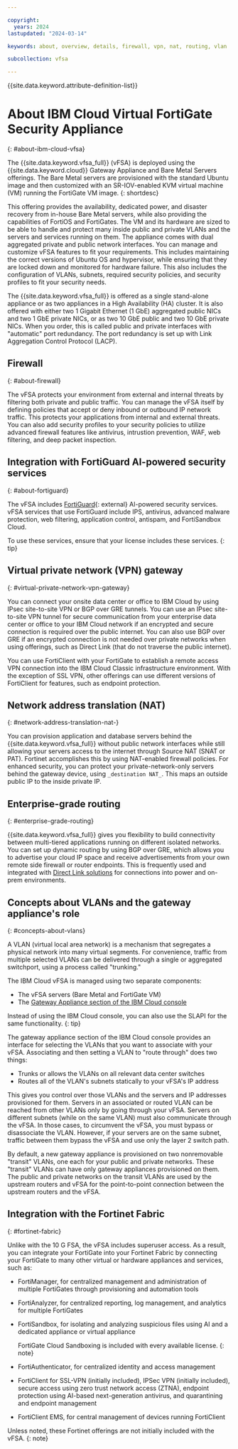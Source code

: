 ```yaml
---

copyright:
  years: 2024
lastupdated: "2024-03-14"

keywords: about, overview, details, firewall, vpn, nat, routing, vlan

subcollection: vfsa

---
```


{{site.data.keyword.attribute-definition-list}}

# About IBM Cloud Virtual FortiGate Security Appliance
{: #about-ibm-cloud-vfsa}

The {{site.data.keyword.vfsa_full}} (vFSA) is deployed using the {{site.data.keyword.cloud}} Gateway Appliance and Bare Metal Servers offerings. The Bare Metal servers are provisioned with the standard Ubuntu image and then customized with an SR-IOV-enabled KVM virtual machine (VM) running the FortiGate VM image. 
{: shortdesc}

This offering provides the availability, dedicated power, and disaster recovery from in-house Bare Metal servers, while also providing the capabilities of FortiOS and FortiGates. The VM and its hardware are sized to be able to handle and protect many inside public and private VLANs and the servers and services running on them. The appliance comes with dual aggregated private and public network interfaces. You can manage and customize vFSA features to fit your requirements. This includes maintaining the correct versions of Ubuntu OS and hypervisor, while ensuring that they are locked down and monitored for hardware failure. This also includes the configuration of VLANs, subnets, required security policies, and security profiles to fit your security needs.

The {{site.data.keyword.vfsa_full}} is offered as a single stand-alone appliance or as two appliances in a High Availability (HA) cluster. It is also offered with either two 1 Gigabit Ethernet (1 GbE) aggregated public NICs and two 1 GbE private NICs, or as two 10 GbE public and two 10 GbE private NICs. When you order, this is called public and private interfaces with "automatic" port redundancy. The port redundancy is set up with Link Aggregation Control Protocol (LACP).

## Firewall
{: #about-firewall}

The vFSA protects your environment from external and internal threats by filtering both private and public traffic. You can manage the vFSA itself by defining policies that accept or deny inbound or outbound IP network traffic. This protects your applications from internal and external threats. You can also add security profiles to your security policies to utilize advanced firewall features like antivirus, intrustion prevention, WAF, web filtering, and deep packet inspection. 

## Integration with FortiGuard AI-powered security services
{: #about-fortiguard}

The vFSA includes [FortiGuard](https://www.fortinet.com/solutions/enterprise-midsize-business/security-as-a-service/fortiguard-subscriptions){: external} AI-powered security services. vFSA services that use FortiGuard include IPS, antivirus, advanced malware protection, web filtering, application control, antispam, and FortiSandbox Cloud.

To use these services, ensure that your license includes these services.
{: tip}

## Virtual private network (VPN) gateway
{: #virtual-private-network-vpn-gateway}

You can connect your onsite data center or office to IBM Cloud by using IPsec site-to-site VPN or BGP over GRE tunnels. You can use an IPsec site-to-site VPN tunnel for secure communication from your enterprise data center or office to your IBM Cloud network if an encrypted and secure connection is required over the public internet. You can also use BGP over GRE if an encrypted connection is not needed over private networks when using offerings, such as Direct Link (that do not traverse the public internet).

You can use FortiClient with your FortiGate to establish a remote access VPN connection into the IBM Cloud Classic infrastructure environment. With the exception of SSL VPN, other offerings can use different versions of FortiClient for features, such as endpoint protection.

## Network address translation (NAT)
{: #network-address-translation-nat-}

You can provision application and database servers behind the {{site.data.keyword.vfsa_full}} without public network interfaces while still allowing your servers access to the internet through Source NAT (SNAT or PAT). Fortinet accomplishes this by using NAT-enabled firewall policies. For enhanced security, you can protect your private-network-only servers behind the gateway device, using `_destination NAT_`. This maps an outside public IP to the inside private IP.

## Enterprise-grade routing
{: #enterprise-grade-routing}

{{site.data.keyword.vfsa_full}} gives you flexibility to build connectivity between multi-tiered applications running on different isolated networks. You can set up dynamic routing by using BGP over GRE, which allows you to advertise your cloud IP space and receive advertisements from your own remote side firewall or router endpoints. This is frequently used and integrated with [Direct Link solutions](/docs/dl?topic=dl-get-started-with-ibm-cloud-dl) for connections into power and on-prem environments.

## Concepts about VLANs and the gateway appliance's role
{: #concepts-about-vlans}

A VLAN (virtual local area network) is a mechanism that segregates a physical network into many virtual segments. For convenience, traffic from multiple selected VLANs can be delivered through a single or aggregated switchport, using a process called "trunking."

The IBM Cloud vFSA is managed using two separate components: 

* The vFSA servers (Bare Metal and FortiGate VM)
* The [Gateway Appliance section of the IBM Cloud console](/netsec/gateway-appliances)

Instead of using the IBM Cloud console, you can also use the SLAPI for the same functionality. 
{: tip}

The gateway appliance section of the IBM Cloud console provides an interface for selecting the VLANs that you want to associate with your vFSA. Associating and then setting a VLAN to "route through" does two things: 

* Trunks or allows the VLANs on all relevant data center switches
* Routes all of the VLAN's subnets statically to your vFSA's IP address

This gives you control over those VLANs and the servers and IP addresses provisioned for them. Servers in an associated or routed VLAN can be reached from other VLANs only by going through your vFSA. Servers on different subnets (while on the same VLAN) must also communicate through the vFSA. In those cases, to circumvent the vFSA, you must bypass or disassociate the VLAN. However, if your servers are on the same subnet, traffic between them bypass the vFSA and use only the layer 2 switch path.

By default, a new gateway appliance is provisioned on two nonremovable "transit" VLANs, one each for your public and private networks. These "transit" VLANs can have only gateway appliances provisioned on them. The public and private networks on the transit VLANs are used by the upstream routers and vFSA for the point-to-point connection between the upstream routers and the vFSA.

## Integration with the Fortinet Fabric
{: #fortinet-fabric}

Unlike with the 10 G FSA, the vFSA includes superuser access. As a result, you can integrate your FortiGate into your Fortinet Fabric by connecting your FortiGate to many other virtual or hardware appliances and services, such as: 

* FortiManager, for centralized management and administration of multiple FortiGates through provisioning and automation tools
* FortiAnalyzer, for centralized reporting, log management, and analytics for multiple FortiGates
* FortiSandbox, for isolating and analyzing suspicious files using AI and a dedicated appliance or virtual appliance

   FortiGate Cloud Sandboxing is included with every available license.
   {: note}

* FortiAuthenticator, for centralized identity and access management
* FortiClient for SSL-VPN (initially included), IPSec VPN (initially included), secure access using zero trust network access (ZTNA), endpoint protection using AI-based next-generation antivirus, and quarantining and endpoint management
* FortiClient EMS, for central management of devices running FortiClient

Unless noted, these Fortinet offerings are not initially included with the vFSA.
{: note}
